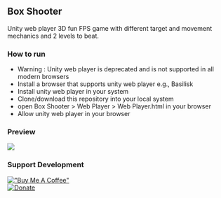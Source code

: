 ## Box Shooter

Unity web player 3D fun FPS game with different target and movement mechanics and 2 levels to beat.

### How to run

-   Warning : Unity web player is deprecated and is not supported in all modern browsers
-   Install a browser that supports unity web player e.g., Basilisk
-   Install unity web player in your system
-   Clone/download this repository into your local system
-   open Box Shooter > Web Player > Web Player.html in your browser
-   Allow unity web player in your browser

### Preview

<img src="box-shooter-preview.jpg" align="center">

### Support Development

[!["Buy Me A Coffee"](https://www.buymeacoffee.com/assets/img/custom_images/orange_img.png)](https://www.buymeacoffee.com/sdnitrogen) <br> 
[![Donate](https://img.shields.io/badge/Donate-Paypal-blue?style=for-the-badge)](https://www.paypal.me/sdnitrogen)
